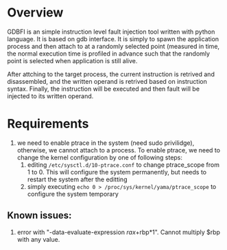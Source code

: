 # Overview
GDBFI is an simple instruction level fault injection tool 
written with python language. It is based on gdb interface. 
It is simply to spawn the application process and then
attach to at a randomly selected point (measured in time, 
the normal execution time is profiled in advance such that
the randomly point is selected when application is still
alive. 

After attching to the target process, the current
instruction is retrived and disassembled, and the 
written operand is retrived based on instruction syntax.
Finally, the instruction will be executed and then fault
will be injected to its written operand. 


# Requirements
1. we need to enable ptrace in the system (need sudo
   privilidge), otherwise, we cannot attach to a process. 
   To enable ptrace, we need to change the kernel
   configuration by one of following steps:
   1. editing `/etc/sysctl.d/10-ptrace.conf` to change
      ptrace_scope from 1 to 0. This will configure the
      system permanently, but needs to restart the
      system after the editting
   2. simply executing `echo 0 > /proc/sys/kernel/yama/ptrace_scope` 
      to configure the system temporary


## Known issues:
1. error with "-data-evaluate-expression $rax+$rbp*1".
   Cannot multiply $rbp with any value. 
